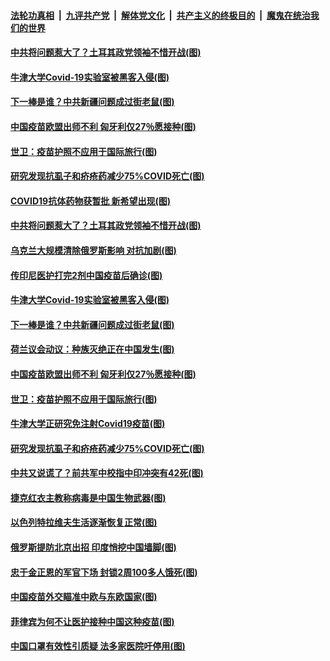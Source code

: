 

####  [法轮功真相](../../../../basic/blob/master/README.md?t=02280101) &nbsp;|&nbsp; [九评共产党](../../../../9ping.md/blob/master/README.md?t=02280101) &nbsp;|&nbsp; [解体党文化](../../../../jtdwh.md/blob/master/README.md?t=02280101)  &nbsp;|&nbsp; [共产主义的终极目的](../../../../gczydzjmd.md/blob/master/README.md?t=02280101) &nbsp;|&nbsp; [魔鬼在统治我们的世界](../../../../mgztzwmdsj.md/blob/master/README.md?t=02280101) 

#### [中共将问题惹大了？土耳其政党领袖不惜开战(图)](../pages/p9/963825.md?t=02280101) 

#### [牛津大学Covid-19实验室被黑客入侵(图)](../pages/p9/963823.md?t=02280101) 

#### [下一棒是谁？中共新疆问题成过街老鼠(图)](../pages/p9/963720.md?t=02280101) 

#### [中国疫苗欧盟出师不利 匈牙利仅27％愿接种(图)](../pages/p9/963718.md?t=02280101) 

#### [世卫：疫苗护照不应用于国际旅行(图)](../pages/p9/963721.md?t=02280101) 

#### [研究发现抗虱子和疥疮药减少75%COVID死亡(图)](../pages/p9/963709.md?t=02280101) 

#### [COVID19抗体药物获暂批 新希望出现(图)](../pages/p9/963930.md?t=02280101) 

#### [中共将问题惹大了？土耳其政党领袖不惜开战(图)](../pages/p9/963825.md?t=02280101) 

#### [乌克兰大规模清除俄罗斯影响 对抗加剧(图)](../pages/p9/963878.md?t=02280101) 

#### [传印尼医护打完2剂中国疫苗后确诊(图)](../pages/p9/963818.md?t=02280101) 

#### [牛津大学Covid-19实验室被黑客入侵(图)](../pages/p9/963823.md?t=02280101) 

#### [下一棒是谁？中共新疆问题成过街老鼠(图)](../pages/p9/963720.md?t=02280101) 

#### [荷兰议会动议：种族灭绝正在中国发生(图)](../pages/p9/963774.md?t=02280101) 

#### [中国疫苗欧盟出师不利 匈牙利仅27％愿接种(图)](../pages/p9/963718.md?t=02280101) 

#### [世卫：疫苗护照不应用于国际旅行(图)](../pages/p9/963721.md?t=02280101) 

#### [牛津大学正研究免注射Covid19疫苗(图)](../pages/p9/963713.md?t=02280101) 

#### [研究发现抗虱子和疥疮药减少75%COVID死亡(图)](../pages/p9/963709.md?t=02280101) 

#### [中共又说谎了？前共军中校指中印冲突有42死(图)](../pages/p9/963586.md?t=02280101) 

#### [捷克红衣主教称病毒是中国生物武器(图)](../pages/p9/963647.md?t=02280101) 

#### [以色列特拉维夫生活逐渐恢复正常(图)](../pages/p9/963645.md?t=02280101) 

#### [俄罗斯提防北京出招 印度悄挖中国墙脚(图)](../pages/p9/963577.md?t=02280101) 


#### [忠于金正恩的军官下场 封锁2周100多人饿死(图)](../pages/p9/963491.md?t=02280101) 

#### [中国疫苗外交瞄准中欧与东欧国家(图)](../pages/p9/963545.md?t=02280101) 

#### [菲律宾为何不让医护接种中国这种疫苗(图)](../pages/p9/963482.md?t=02280101) 

#### [中国口罩有效性引质疑 法多家医院吁停用(图)](../pages/p9/963536.md?t=02280101) 

